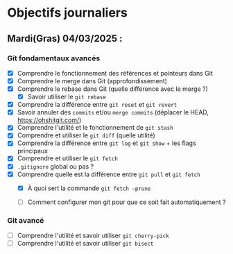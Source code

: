 # Objectifs journaliers

## Mardi(Gras) 04/03/2025 :

### Git fondamentaux avancés

- [x] Comprendre le fonctionnement des références et pointeurs dans Git
- [x] Comprendre le merge dans Git (approfondissement)
- [x] Comprendre le rebase dans Git (quelle différence avec le merge ?)
  - [x] Savoir utiliser le `git rebase`
- [x] Comprendre la différence entre `git reset` et `git revert`
- [x] Savoir annuler des `commits` et/ou `merge commits` (déplacer le HEAD, https://ohshitgit.com/)
- [x] Comprendre l'utilité et le fonctionnement de `git stash`
- [x] Comprendre et utiliser le `git diff` (quelle utilité)
- [x] Comprendre la différence entre `git log` et `git show` + les flags principaux
- [x] Comprendre et utiliser le `git fetch`
- [x] `.gitignore` global ou pas ?
- [x] Comprendre quelle est la différence entre `git pull` et `git fetch`
  - [x] À quoi sert la commande `git fetch —prune`
  - [ ] Comment configurer mon git pour que ce soit fait automatiquement ?



### Git avancé

- [ ] Comprendre l'utilité et savoir utiliser `git cherry-pick`
- [ ] Comprendre l'utilité et savoir utiliser `git bisect`
